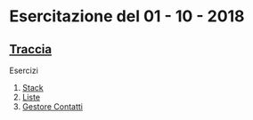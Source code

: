 # Esercitazione del 01 - 10 - 2018

[Traccia](traccia.pdf)
---
Esercizi
  1. [Stack](./stack)
  2. [Liste](./liste)
  3. [Gestore Contatti](./contatti)
